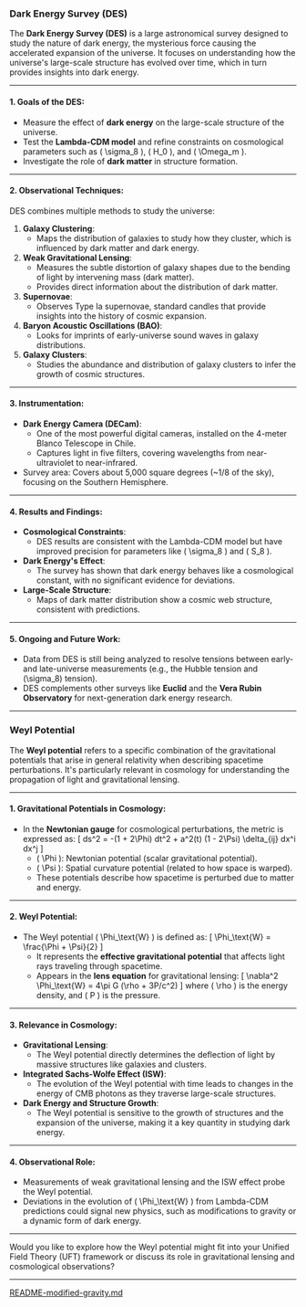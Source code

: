 ### **Dark Energy Survey (DES)**

The **Dark Energy Survey (DES)** is a large astronomical survey designed to study the nature of dark energy, the mysterious force causing the accelerated expansion of the universe. It focuses on understanding how the universe's large-scale structure has evolved over time, which in turn provides insights into dark energy.

---

#### **1. Goals of the DES:**
   - Measure the effect of **dark energy** on the large-scale structure of the universe.
   - Test the **Lambda-CDM model** and refine constraints on cosmological parameters such as \( \sigma_8 \), \( H_0 \), and \( \Omega_m \).
   - Investigate the role of **dark matter** in structure formation.

---

#### **2. Observational Techniques:**
DES combines multiple methods to study the universe:
1. **Galaxy Clustering**:
   - Maps the distribution of galaxies to study how they cluster, which is influenced by dark matter and dark energy.
2. **Weak Gravitational Lensing**:
   - Measures the subtle distortion of galaxy shapes due to the bending of light by intervening mass (dark matter).
   - Provides direct information about the distribution of dark matter.
3. **Supernovae**:
   - Observes Type Ia supernovae, standard candles that provide insights into the history of cosmic expansion.
4. **Baryon Acoustic Oscillations (BAO)**:
   - Looks for imprints of early-universe sound waves in galaxy distributions.
5. **Galaxy Clusters**:
   - Studies the abundance and distribution of galaxy clusters to infer the growth of cosmic structures.

---

#### **3. Instrumentation:**
   - **Dark Energy Camera (DECam)**:
     - One of the most powerful digital cameras, installed on the 4-meter Blanco Telescope in Chile.
     - Captures light in five filters, covering wavelengths from near-ultraviolet to near-infrared.
   - Survey area: Covers about 5,000 square degrees (~1/8 of the sky), focusing on the Southern Hemisphere.

---

#### **4. Results and Findings:**
   - **Cosmological Constraints**:
     - DES results are consistent with the Lambda-CDM model but have improved precision for parameters like \( \sigma_8 \) and \( S_8 \).
   - **Dark Energy's Effect**:
     - The survey has shown that dark energy behaves like a cosmological constant, with no significant evidence for deviations.
   - **Large-Scale Structure**:
     - Maps of dark matter distribution show a cosmic web structure, consistent with predictions.

---

#### **5. Ongoing and Future Work:**
   - Data from DES is still being analyzed to resolve tensions between early- and late-universe measurements (e.g., the Hubble tension and \(\sigma_8\) tension).
   - DES complements other surveys like **Euclid** and the **Vera Rubin Observatory** for next-generation dark energy research.

---

### **Weyl Potential**

The **Weyl potential** refers to a specific combination of the gravitational potentials that arise in general relativity when describing spacetime perturbations. It's particularly relevant in cosmology for understanding the propagation of light and gravitational lensing.

---

#### **1. Gravitational Potentials in Cosmology:**
   - In the **Newtonian gauge** for cosmological perturbations, the metric is expressed as:
     \[
     ds^2 = -(1 + 2\Phi) dt^2 + a^2(t) (1 - 2\Psi) \delta_{ij} dx^i dx^j
     \]
     - \( \Phi \): Newtonian potential (scalar gravitational potential).
     - \( \Psi \): Spatial curvature potential (related to how space is warped).
     - These potentials describe how spacetime is perturbed due to matter and energy.

---

#### **2. Weyl Potential:**
   - The Weyl potential \( \Phi_\text{W} \) is defined as:
     \[
     \Phi_\text{W} = \frac{\Phi + \Psi}{2}
     \]
     - It represents the **effective gravitational potential** that affects light rays traveling through spacetime.
     - Appears in the **lens equation** for gravitational lensing:
       \[
       \nabla^2 \Phi_\text{W} = 4\pi G (\rho + 3P/c^2)
       \]
       where \( \rho \) is the energy density, and \( P \) is the pressure.

---

#### **3. Relevance in Cosmology:**
   - **Gravitational Lensing**:
     - The Weyl potential directly determines the deflection of light by massive structures like galaxies and clusters.
   - **Integrated Sachs-Wolfe Effect (ISW)**:
     - The evolution of the Weyl potential with time leads to changes in the energy of CMB photons as they traverse large-scale structures.
   - **Dark Energy and Structure Growth**:
     - The Weyl potential is sensitive to the growth of structures and the expansion of the universe, making it a key quantity in studying dark energy.

---

#### **4. Observational Role:**
   - Measurements of weak gravitational lensing and the ISW effect probe the Weyl potential.
   - Deviations in the evolution of \( \Phi_\text{W} \) from Lambda-CDM predictions could signal new physics, such as modifications to gravity or a dynamic form of dark energy.

---

Would you like to explore how the Weyl potential might fit into your Unified Field Theory (UFT) framework or discuss its role in gravitational lensing and cosmological observations?


---

[README-modified-gravity.md](https://t2m.io/kJDrjpt)
